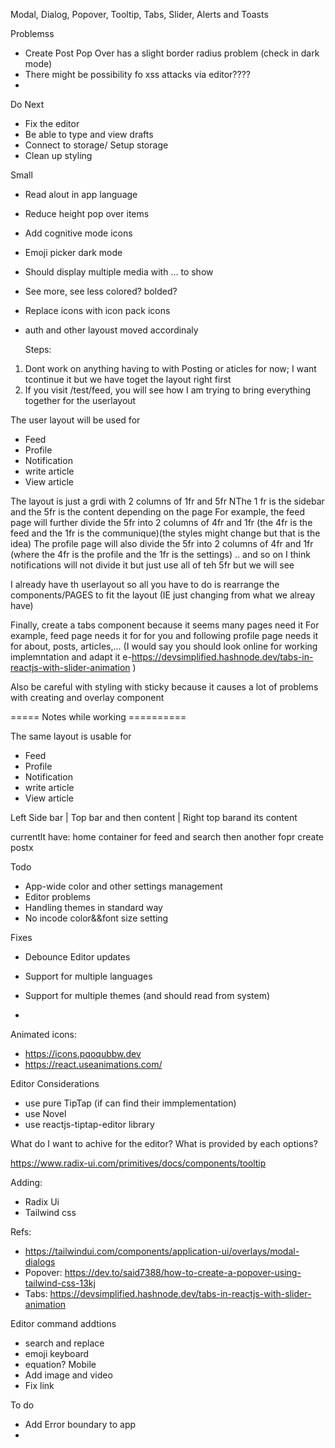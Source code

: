Modal, Dialog, Popover, Tooltip, Tabs, Slider,
Alerts and Toasts

Problemss

- Create Post Pop Over has a slight border radius problem (check in dark mode)
- There might be possibility fo xss attacks via editor????
-

Do Next

- Fix the editor
- Be able to type and view drafts
- Connect to storage/ Setup storage
- Clean up styling

Small

- Read alout in app language
- Reduce height pop over items
- Add cognitive mode icons
- Emoji picker dark mode
- Should display multiple media with ... to show
- See more, see less colored? bolded?
- Replace icons with icon pack icons
- auth and other layoust moved accordinaly

  Steps:

1. Dont work on anything having to with Posting or aticles for now; I want tcontinue it but we have toget the layout right first
2. If you visit /test/feed, you will see how I am trying to bring everything together for the userlayout

The user layout will be used for

- Feed
- Profile
- Notification
- write article
- View article

The layout is just a grdi with 2 columns of 1fr and 5fr
NThe 1 fr is the sidebar and the 5fr is the content depending on the page
For example, the feed page will further divide the 5fr into 2 columns of 4fr and 1fr (the 4fr is the feed and the 1fr is the communique)(the styles might change but that is the idea)
The profile page will also divide the 5fr into 2 columns of 4fr and 1fr (where the 4fr is the profile and the 1fr is the settings)
.. and so on
I think notifications will not divide it but just use all of teh 5fr but we will see

I already have th userlayout so all you have to do is rearrange the components/PAGES to fit the layout (IE just changing from what we alreay have)

Finally, create a tabs component because it seems many pages need it
For example, feed page needs it for for you and following
profile page needs it for about, posts, articles,...
(I would say you should look online for working implemntation and adapt it e-https://devsimplified.hashnode.dev/tabs-in-reactjs-with-slider-animation
)

Also be careful with styling with sticky because it causes a lot of problems with creating and overlay component

===== Notes while working ==========

The same layout is usable for

- Feed
- Profile
- Notification
- write article
- View article

Left Side bar | Top bar and then content | Right top barand its content

currentlt have:
home container for feed and search
then another fopr create postx

Todo

- App-wide color and other settings management
- Editor problems
- Handling themes in standard way
- No incode color&&font size setting

Fixes

- Debounce Editor updates
- Support for multiple languages
- Support for multiple themes (and should read from system)

-

Animated icons:

- https://icons.pqoqubbw.dev
- https://react.useanimations.com/

Editor Considerations

- use pure TipTap (if can find their immplementation)
- use Novel
- use reactjs-tiptap-editor library

What do I want to achive for the editor?
What is provided by each options?

https://www.radix-ui.com/primitives/docs/components/tooltip

Adding:

- Radix Ui
- Tailwind css

Refs:

- https://tailwindui.com/components/application-ui/overlays/modal-dialogs
- Popover: https://dev.to/said7388/how-to-create-a-popover-using-tailwind-css-13kj
- Tabs: https://devsimplified.hashnode.dev/tabs-in-reactjs-with-slider-animation

Editor command addtions

- search and replace
- emoji keyboard
- equation?
  Mobile
- Add image and video
- Fix link

To do

- Add Error boundary to app
-
